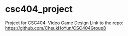 # csc404_project
Project for CSC404: Video Game Design
Link to the repo: https://github.com/CheukHoYun/CSC404Group8

